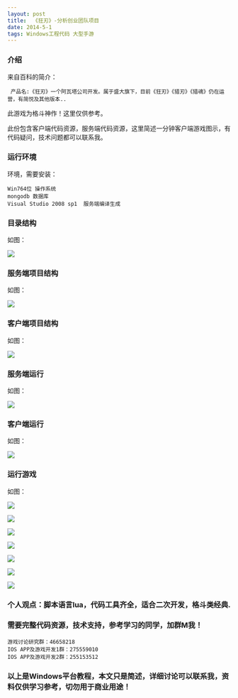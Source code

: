 ```yaml
---
layout: post
title:  《狂刃》-分析创业团队项目
date: 2014-5-1
tags: Windows工程代码 大型手游
---
```



### 介绍


来自百科的简介：

	 产品名:《狂刃》一个阿瓦塔公司开发。属于盛大旗下，目前《狂刃》《猎刃》《猎魂》仍在运营，有简悦及其他版本..


此游戏为格斗神作！这里仅供参考。

此份包含客户端代码资源，服务端代码资源，这里简述一分钟客户端游戏图示，有代码疑问，技术问题都可以联系我。


### 运行环境

环境，需要安装：

``` 
Win764位 操作系统
mongodb 数据库
Visual Studio 2008 sp1  服务端编译生成
``` 

### 目录结构

如图：

![](/images/posts/kr/kr-1.jpg)


### 服务端项目结构

如图：

![](/images/posts/kr/kr-2.jpg)

### 客户端项目结构

如图：

![](/images/posts/kr/kr-3.jpg)

### 服务端运行

如图：

![](/images/posts/kr/kr-4.jpg)

### 客户端运行

如图：

![](/images/posts/kr/kr-5.jpg)

### 运行游戏

如图：

![](/images/posts/kr/kr-6.jpg)

![](/images/posts/kr/kr-7.jpg)

![](/images/posts/kr/kr-8.jpg)

![](/images/posts/kr/kr-9.jpg)

![](/images/posts/kr/kr-10.jpg)

![](/images/posts/kr/kr-11.jpg)

![](/images/posts/kr/kr-12.jpg)


### 个人观点：脚本语言lua，代码工具齐全，适合二次开发，格斗类经典.

### 需要完整代码资源，技术支持，参考学习的同学，加群M我！

``` 
游戏讨论研究群：46658218
IOS APP及游戏开发1群：275559010
IOS APP及游戏开发2群：255153512
``` 

### 以上是Windows平台教程，本文只是简述，详细讨论可以联系我，资料仅供学习参考，切勿用于商业用途！